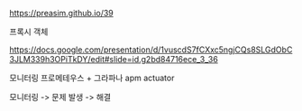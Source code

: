 https://preasim.github.io/39

프록시 객체

https://docs.google.com/presentation/d/1vuscdS7fCXxc5ngjCQs8SLGdObC3JLM339h3OPiTkDY/edit#slide=id.g2bd84716ece_3_36

모니터링
프로메테우스 + 그라파나
apm
actuator

모니터링 -> 문제 발생 -> 해결